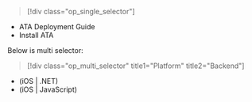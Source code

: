 > [!div class="op_single_selector"]
- ATA Deployment Guide
- Install ATA
 
Below is multi selector:

> [!div class="op_multi_selector" title1="Platform" title2="Backend"]
- (iOS | .NET)
- (iOS | JavaScript)
